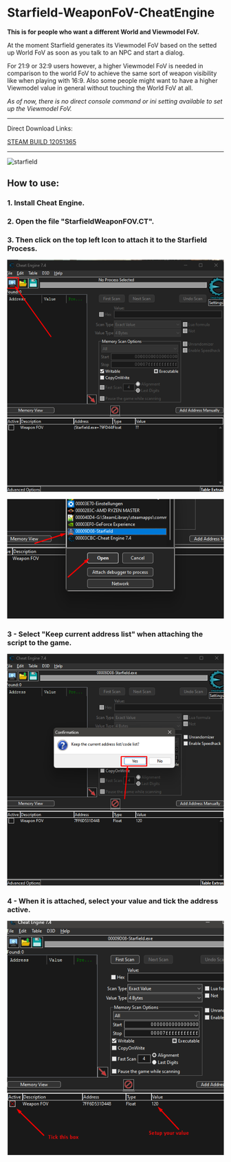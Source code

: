 # Starfield-WeaponFoV-CheatEngine

**This is for people who want a different World and Viewmodel FoV.**

At the moment Starfield generates its Viewmodel FoV based on the setted up World FoV as soon as you talk to an NPC and start a dialog.

For 21:9 or 32:9 users however, a higher Viewmodel FoV is needed in comparison to the world FoV to achieve the same sort of weapon visibility like when playing with 16:9.
Also some people might want to have a higher Viewmodel value in general without touching the World FoV at all.

*As of now, there is no direct console command or ini setting available to set up the Viewmodel FoV.*

---

Direct Download Links:

[STEAM BUILD 12051365](https://github.com/Tautellini/Starfield-WeaponFoV-CheatEngine/archive/refs/tags/0.1.zip)

---

![starfield](./starfield.png)

## How to use:

### 1. Install Cheat Engine.

### 2. Open the file "StarfieldWeaponFOV.CT".

### 3. Then click on the top left Icon to attach it to the Starfield Process.

![tutorial1](./tutorial1.png)

![tutorial2](./tutorial2.png)


### 3 - Select "Keep current address list" when attaching the script to the game.

![tutorial3](./tutorial3.png)


### 4 - When it is attached, select your value and tick the address active.

![tutorial4](./tutorial4.png)
